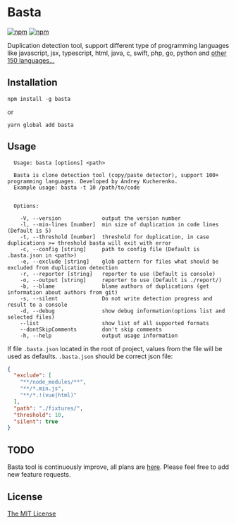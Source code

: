# Basta
[![npm](https://img.shields.io/npm/v/basta.svg?style=flat-square)](https://www.npmjs.com/package/basta)
[![npm](https://img.shields.io/npm/l/basta.svg?style=flat-square)](https://www.npmjs.com/package/basta)

Duplication detection tool, support different type of programming languages like javascript, jsx, typescript, html, java, c, swift, php, go, python and [other 150 languages...](docs/FORMATS.md)


## Installation

```
npm install -g basta

```
or 

```
yarn global add basta
```

## Usage

```
  Usage: basta [options] <path>

  Basta is clone detection tool (copy/paste detector), support 100+ programming languages. Developed by Andrey Kucherenko.
  Example usage: basta -t 10 /path/to/code


  Options:

    -V, --version             output the version number
    -l, --min-lines [number]  min size of duplication in code lines (Default is 5)
    -t, --threshold [number]  threshold for duplication, in case duplications >= threshold basta will exit with error
    -c, --config [string]     path to config file (Default is .basta.json in <path>)
    -e, --exclude [string]    glob pattern for files what should be excluded from duplication detection
    -r, --reporter [string]   reporter to use (Default is console)
    -o, --output [string]     reporter to use (Default is ./report/)
    -b, --blame               blame authors of duplications (get information about authors from git)
    -s, --silent              Do not write detection progress and result to a console
    -d, --debug               show debug information(options list and selected files)
    --list                    show list of all supported formats
    --dontSkipComments        don't skip comments
    -h, --help                output usage information
```

If file `.basta.json` located in the root of project, values from the file will be used as defaults.
`.basta.json` should be correct json file:
```json
{
  "exclude": [
    "**/node_modules/**",
    "**/*.min.js",
    "**/*.!(vue|html)"
  ],
  "path": "./fixtures/",
  "threshold": 10,
  "silent": true
}
```

## TODO

Basta tool is continuously improve, all plans are [here](TODO.md). Please feel free to add new feature requests.

## License

[The MIT License](LICENSE)